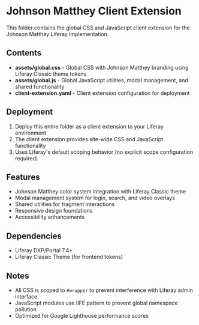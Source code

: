 # Johnson Matthey Client Extension

This folder contains the global CSS and JavaScript client extension for the Johnson Matthey Liferay implementation.

## Contents

- **assets/global.css** - Global CSS with Johnson Matthey branding using Liferay Classic theme tokens
- **assets/global.js** - Global JavaScript utilities, modal management, and shared functionality
- **client-extension.yaml** - Client extension configuration for deployment

## Deployment

1. Deploy this entire folder as a client extension to your Liferay environment
2. The client extension provides site-wide CSS and JavaScript functionality
3. Uses Liferay's default scoping behavior (no explicit scope configuration required)

## Features

- Johnson Matthey color system integration with Liferay Classic theme
- Modal management system for login, search, and video overlays
- Shared utilities for fragment interactions
- Responsive design foundations
- Accessibility enhancements

## Dependencies

- Liferay DXP/Portal 7.4+
- Liferay Classic Theme (for frontend tokens)

## Notes

- All CSS is scoped to `#wrapper` to prevent interference with Liferay admin interface
- JavaScript modules use IIFE pattern to prevent global namespace pollution
- Optimized for Google Lighthouse performance scores